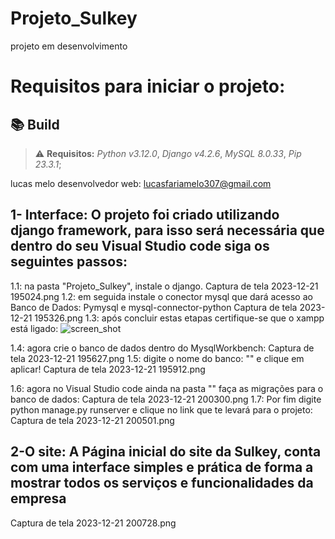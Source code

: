 # Projeto_Sulkey
projeto em desenvolvimento

# Requisitos para iniciar o projeto:
## 📚 Build 

> ⚠️ **Requisitos:** *Python v3.12.0*, *Django v4.2.6*,  *MySQL 8.0.33*, *Pip 23.3.1*;


lucas melo desenvolvedor web: <lucasfariamelo307@gmail.com>

## 1- Interface: O projeto foi criado utilizando django framework, para isso será necessária que dentro do seu Visual Studio code siga os seguintes passos:
1.1: na pasta "Projeto_Sulkey", instale o django.
Captura de tela 2023-12-21 195024.png
1.2: em seguida instale o conector mysql que dará acesso ao Banco de Dados: Pymysql e mysql-connector-python
Captura de tela 2023-12-21 195326.png
1.3: após concluir estas etapas certifique-se que o xampp está ligado:
<img src="Capturas de Tela/img01.png" alt="screen_shot">

1.4: agora crie o banco de dados dentro do MysqlWorkbench:
Captura de tela 2023-12-21 195627.png
1.5: digite o nome do banco: "" e clique em aplicar!
Captura de tela 2023-12-21 195912.png

1.6: agora no Visual Studio code ainda na pasta "" faça as migrações para o banco de dados:
Captura de tela 2023-12-21 200300.png
1.7: Por fim digite python manage.py runserver e clique no link que te levará para o projeto:
Captura de tela 2023-12-21 200501.png

## 2-O site: A Página inicial do site da Sulkey, conta com uma interface simples e prática de forma a mostrar todos os serviços e funcionalidades da empresa
Captura de tela 2023-12-21 200728.png

